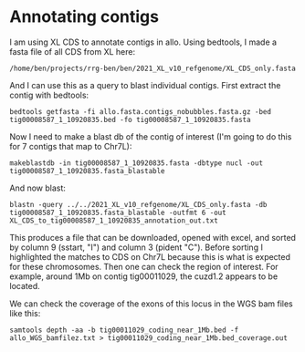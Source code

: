 # Annotating contigs

I am using XL CDS to annotate contigs in allo. Using bedtools, I made a fasta file of all CDS from XL here:
```
/home/ben/projects/rrg-ben/ben/2021_XL_v10_refgenome/XL_CDS_only.fasta
```

And I can use this as a query to blast individual contigs. First extract the contig with bedtools:
```
bedtools getfasta -fi allo.fasta.contigs_nobubbles.fasta.gz -bed tig00008587_1_10920835.bed -fo tig00008587_1_10920835.fasta
```

Now I need to make a blast db of the contig of interest (I'm going to do this for 7 contigs that map to Chr7L):
```
makeblastdb -in tig00008587_1_10920835.fasta -dbtype nucl -out tig00008587_1_10920835.fasta_blastable
```

And now blast:
```
blastn -query ../../2021_XL_v10_refgenome/XL_CDS_only.fasta -db tig00008587_1_10920835.fasta_blastable -outfmt 6 -out XL_CDS_to_tig00008587_1_10920835_annotation_out.txt
```

This produces a file that can be downloaded, opened with excel, and sorted by column 9 (sstart, "I") and column 3 (pident "C"). Before sorting I highlighted the matches to CDS on Chr7L because this is what is expected for these chromosomes. Then one can check the region of interest. For example, around 1Mb on contig tig00011029, the cuzd1.2 appears to be located. 

We can check the coverage of the exons of this locus in the WGS bam files like this:

```
samtools depth -aa -b tig00011029_coding_near_1Mb.bed -f allo_WGS_bamfilez.txt > tig00011029_coding_near_1Mb.bed_coverage.out
```
